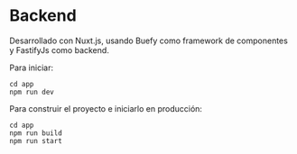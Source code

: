 # Backend

Desarrollado con Nuxt.js, usando Buefy como framework de componentes y FastifyJs como backend.

Para iniciar:

```
cd app
npm run dev
```

Para construir el proyecto e iniciarlo en producción:

```
cd app
npm run build
npm run start
```